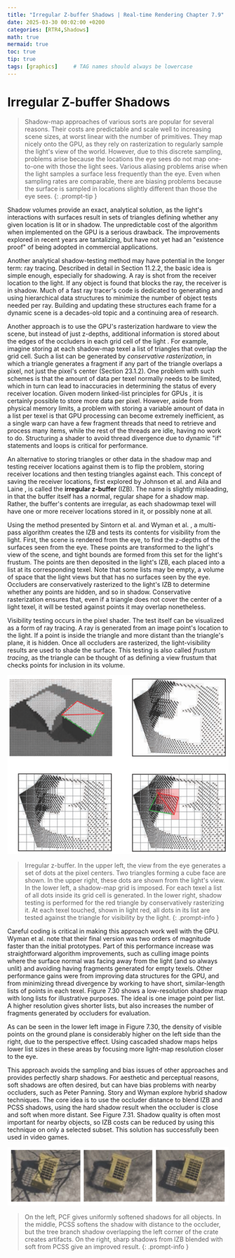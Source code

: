 ```yaml
---
title: "Irregular Z-buffer Shadows | Real-time Rendering Chapter 7.9"
date: 2025-03-30 00:02:00 +0200
categories: [RTR4,Shadows]
math: true
mermaid: true
toc: true
tip: true
tags: [graphics]     # TAG names should always be lowercase
---
```

# Irregular Z-buffer Shadows
> Shadow-map approaches of various sorts are popular for several reasons. Their costs are predictable and scale well to increasing scene sizes, at worst linear with the number of primitives. They map nicely onto the GPU, as they rely on rasterization to regularly sample the light's view of the world. However, due to this discrete sampling, problems arise because the locations the eye sees do not map one-to-one with those the light sees. Various aliasing problems arise when the light samples a surface less frequently than the eye. Even when sampling rates are comparable, there are biasing problems because the surface is sampled in locations slightly different than those the eye sees.
{: .prompt-tip }

Shadow volumes provide an exact, analytical solution, as the light's interactions with surfaces result in sets of triangles defining whether any given location is lit or in shadow. The unpredictable cost of the algorithm when implemented on the GPU is a serious drawback. The improvements explored in recent years  are tantalizing, but have not yet had an "existence proof" of being adopted in commercial applications.

Another analytical shadow-testing method may have potential in the longer term: ray tracing. Described in detail in Section 11.2.2, the basic idea is simple enough, especially for shadowing. A ray is shot from the receiver location to the light. If any object is found that blocks the ray, the receiver is in shadow. Much of a fast ray tracer's code is dedicated to generating and using hierarchical data structures to minimize the number of object tests needed per ray. Building and updating these structures each frame for a dynamic scene is a decades-old topic and a continuing area of research.

Another approach is to use the GPU's rasterization hardware to view the scene, but instead of just z-depths, additional information is stored about the edges of the occluders in each grid cell of the light . For example, imagine storing at each shadow-map texel a list of triangles that overlap the grid cell. Such a list can be generated by *conservative rasterization*, in which a triangle generates a fragment if any part of the triangle overlaps a pixel, not just the pixel's center (Section 23.1.2). One problem with such schemes is that the amount of data per texel normally needs to be limited, which in turn can lead to inaccuracies in determining the status of every receiver location. Given modern linked-list principles for GPUs , it is certainly possible to store more data per pixel. However, aside from physical memory limits, a problem with storing a variable amount of data in a list per texel is that GPU processing can become extremely inefficient, as a single warp can have a few fragment threads that need to retrieve and process many items, while the rest of the threads are idle, having no work to do. Structuring a shader to avoid thread divergence due to dynamic "if" statements and loops is critical for performance.

An alternative to storing triangles or other data in the shadow map and testing receiver locations against them is to flip the problem, storing receiver locations and then testing triangles against each. This concept of saving the receiver locations, first explored by Johnson et al.  and Aila and Laine , is called the **irregular z-buffer** (IZB). The name is slightly misleading, in that the buffer itself has a normal, regular shape for a shadow map. Rather, the buffer's contents are irregular, as each shadowmap texel will have one or more receiver locations stored in it, or possibly none at all.

Using the method presented by Sintorn et al.  and Wyman et al. , a multi-pass algorithm creates the IZB and tests its contents for visibility from the light. First, the scene is rendered from the eye, to find the z-depths of the surfaces seen from the eye. These points are transformed to the light's view of the scene, and tight bounds are formed from this set for the light's frustum. The points are then deposited in the light's IZB, each placed into a list at its corresponding texel. Note that some lists may be empty, a volume of space that the light views but that has no surfaces seen by the eye. Occluders are conservatively rasterized to the light's IZB to determine whether any points are hidden, and so in shadow. Conservative rasterization ensures that, even if a triangle does not cover the center of a light texel, it will be tested against points it may overlap nonetheless.

Visibility testing occurs in the pixel shader. The test itself can be visualized as a form of ray tracing. A ray is generated from an image point's location to the light. If a point is inside the triangle and more distant than the triangle's plane, it is hidden.
Once all occluders are rasterized, the light-visibility results are used to shade the surface. This testing is also called *frustum tracing*, as the triangle can be thought of as defining a view frustum that checks points for inclusion in its volume.

![Fig7.30](/images/fig7.30.png)
> Irregular z-buffer. In the upper left, the view from the eye generates a set of dots at the pixel centers. Two triangles forming a cube face are shown. In the upper right, these dots are shown from the light's view. In the lower left, a shadow-map grid is imposed. For each texel a list of all dots inside its grid cell is generated. In the lower right, shadow testing is performed for the red triangle by conservatively rasterizing it. At each texel touched, shown in light red, all dots in its list are tested against the triangle for visibility by the light.
{: .prompt-info }

Careful coding is critical in making this approach work well with the GPU. Wyman et al.  note that their final version was two orders of magnitude faster than the initial prototypes. Part of this performance increase was straightforward algorithm improvements, such as culling image points where the surface normal was facing away from the light (and so always unlit) and avoiding having fragments generated for empty texels. Other performance gains were from improving data structures for the GPU, and from minimizing thread divergence by working to have short, similar-length lists of points in each texel. Figure 7.30 shows a low-resolution shadow map with long lists for illustrative purposes. The ideal is one image point per list. A higher resolution gives shorter lists, but also increases the number of fragments generated by occluders for evaluation.

As can be seen in the lower left image in Figure 7.30, the density of visible points on the ground plane is considerably higher on the left side than the right, due to the perspective effect. Using cascaded shadow maps helps lower list sizes in these areas by focusing more light-map resolution closer to the eye.

This approach avoids the sampling and bias issues of other approaches and provides perfectly sharp shadows. For aesthetic and perceptual reasons, soft shadows are often desired, but can have bias problems with nearby occluders, such as Peter Panning. Story and Wyman  explore hybrid shadow techniques. The core idea is to use the occluder distance to blend IZB and PCSS shadows, using the hard shadow result when the occluder is close and soft when more distant. See Figure 7.31. Shadow quality is often most important for nearby objects, so IZB costs can be reduced by using this technique on only a selected subset. This solution has successfully been used in video games.

![fig7.31](/images/fig7.31.png)

> On the left, PCF gives uniformly softened shadows for all objects. In the middle, PCSS softens the shadow with distance to the occluder, but the tree branch shadow overlapping the left corner of the crate creates artifacts. On the right, sharp shadows from IZB blended with soft from PCSS give an improved result.
{: .prompt-info }


<!--
regex:\[\d+(?:,\s*\d+)*\]
## Lists

### Ordered list

1. Firstly
2. Secondly
3. Thirdly

### Unordered list

- Chapter
  + Section
    * Paragraph

### ToDo list

- [ ] Job
  + [x] Step 1
  + [x] Step 2
  + [ ] Step 3

### Description list

Sun
: the star around which the earth orbits

Moon
: the natural satellite of the earth, visible by reflected light from the sun

## Block Quote

> This line shows the _block quote_.

## Prompts

> An example showing the `tip` type prompt.
{: .prompt-tip }

> An example showing the `info` type prompt.
{: .prompt-info }

> An example showing the `warning` type prompt.
{: .prompt-warning }

> An example showing the `danger` type prompt.
{: .prompt-danger }

## Footnote

Click the hook will locate the footnote[^footnote], and here is another footnote[^fn-nth-2].

## Inline code

This is an example of `Inline Code`.

## Filepath

Here is the `/path/to/the/file.extend`{: .filepath}.

### Dark/Light mode & Shadow

The image below will toggle dark/light mode based on theme preference, notice it has shadows.

![light mode only](/posts/20190808/devtools-light.png){: .light .w-75 .shadow .rounded-10 w='1212' h='668' }
![dark mode only](/posts/20190808/devtools-dark.png){: .dark .w-75 .shadow .rounded-10 w='1212' h='668' }


## Reverse Footnote

[^footnote]: The footnote source
[^fn-nth-2]: The 2nd footnote source
-->
